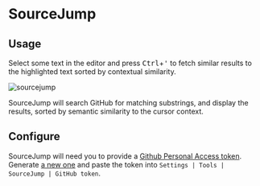 # SourceJump

## Usage

Select some text in the editor and press <kbd>Ctrl</kbd>+<kbd>'</kbd> to
fetch similar results to the highlighted text sorted by contextual
similarity.

![sourcejump](https://user-images.githubusercontent.com/175716/114292084-27c6b480-9a5a-11eb-9d7a-92af43211e03.png)

SourceJump will search GitHub for matching substrings, and display the
results, sorted by semantic similarity to the cursor context.

## Configure

SourceJump will need you to provide a
[Github Personal Access token](https://github.com/settings/tokens).
Generate [a new one](https://github.com/settings/tokens/new) and paste
the token into `Settings | Tools | SourceJump | GitHub token`.